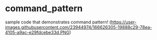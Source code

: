 # command_pattern
sample code that demonstrates command pattern!
(https://user-images.githubusercontent.com/23944974/166626305-19888c29-78ea-4105-a9ac-e29fdcebe33d.PNG)

